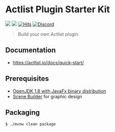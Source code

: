 # Actlist Plugin Starter Kit

![](https://img.shields.io/badge/release-v1.0.0-blue.svg)
![](https://img.shields.io/badge/platform-windows%20%7C%20macosx-blue.svg)
[![Hits](https://hits.sh/github.com/silentsoft/actlist-plugin-starter-kit.svg)](https://hits.sh/github.com/silentsoft/actlist-plugin-starter-kit/)
[![Discord](https://img.shields.io/discord/873205203493593178?logo=discord)](https://discord.silentsoft.org/actlist)

> Build your own Actlist plugin.

## Documentation
* https://actlist.io/docs/quick-start/

## Prerequisites
* [OpenJDK 1.8 with JavaFx binary distribution](https://www.azul.com/downloads/?version=java-8-lts&package=jdk-fx#download-openjdk)
* [Scene Builder](https://gluonhq.com/products/scene-builder/#download) for graphic design

## Packaging
```
$ ./mvnw clean package
```
